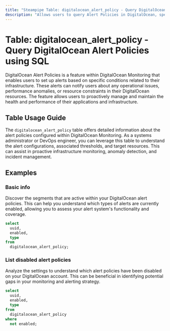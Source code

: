 ```yaml
---
title: "Steampipe Table: digitalocean_alert_policy - Query DigitalOcean Alert Policies using SQL"
description: "Allows users to query Alert Policies in DigitalOcean, specifically the alert policy configurations and associated details, providing insights into alert management and monitoring."
---
```


# Table: digitalocean_alert_policy - Query DigitalOcean Alert Policies using SQL

DigitalOcean Alert Policies is a feature within DigitalOcean Monitoring that enables users to set up alerts based on specific conditions related to their infrastructure. These alerts can notify users about any operational issues, performance anomalies, or resource constraints in their DigitalOcean resources. The feature allows users to proactively manage and maintain the health and performance of their applications and infrastructure.

## Table Usage Guide

The `digitalocean_alert_policy` table offers detailed information about the alert policies configured within DigitalOcean Monitoring. As a systems administrator or DevOps engineer, you can leverage this table to understand the alert configurations, associated thresholds, and target resources. This can assist in proactive infrastructure monitoring, anomaly detection, and incident management.

## Examples

### Basic info
Discover the segments that are active within your DigitalOcean alert policies. This can help you understand which types of alerts are currently enabled, allowing you to assess your alert system's functionality and coverage.

```sql
select
  uuid,
  enabled,
  type
from
  digitalocean_alert_policy;
```

### List disabled alert policies
Analyze the settings to understand which alert policies have been disabled on your DigitalOcean account. This can be beneficial in identifying potential gaps in your monitoring and alerting strategy.

```sql
select
  uuid,
  enabled,
  type
from
  digitalocean_alert_policy
where
  not enabled;
```
